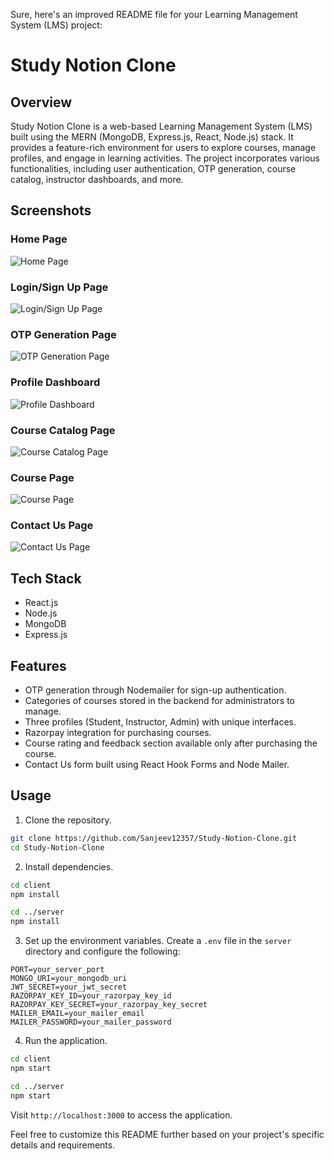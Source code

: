 Sure, here's an improved README file for your Learning Management System (LMS) project:

# Study Notion Clone

## Overview

Study Notion Clone is a web-based Learning Management System (LMS) built using the MERN (MongoDB, Express.js, React, Node.js) stack. It provides a feature-rich environment for users to explore courses, manage profiles, and engage in learning activities. The project incorporates various functionalities, including user authentication, OTP generation, course catalog, instructor dashboards, and more.

## Screenshots

### Home Page
![Home Page](https://github.com/Sanjeev12357/Study-Notion-Clone/assets/124911392/c03a2dc6-7cb5-46c3-9eb8-4bfa9e17ff42)

### Login/Sign Up Page
![Login/Sign Up Page](https://github.com/Sanjeev12357/Study-Notion-Clone/assets/124911392/e7a28c1a-f4e0-474a-8800-b2b60d431384)

### OTP Generation Page
![OTP Generation Page](https://github.com/Sanjeev12357/Study-Notion-Clone/assets/124911392/e49304f2-794b-4013-97a7-92871f75c60a)

### Profile Dashboard
![Profile Dashboard](https://github.com/Sanjeev12357/Study-Notion-Clone/assets/124911392/6325d239-854e-4317-8192-63f247136f85)

### Course Catalog Page
![Course Catalog Page](https://github.com/Sanjeev12357/Study-Notion-Clone/assets/124911392/4af619a2-5aeb-438f-8c5a-412b26764f78)

### Course Page
![Course Page](https://github.com/Sanjeev12357/Study-Notion-Clone/assets/124911392/7eeefc95-0144-492a-a65b-e18a93e04c2d)

### Contact Us Page
![Contact Us Page](https://github.com/Sanjeev12357/Study-Notion-Clone/assets/124911392/16000fdd-faec-498b-9acb-6f1966e07053)

## Tech Stack

- React.js
- Node.js
- MongoDB
- Express.js

## Features

- OTP generation through Nodemailer for sign-up authentication.
- Categories of courses stored in the backend for administrators to manage.
- Three profiles (Student, Instructor, Admin) with unique interfaces.
- Razorpay integration for purchasing courses.
- Course rating and feedback section available only after purchasing the course.
- Contact Us form built using React Hook Forms and Node Mailer.

## Usage

1. Clone the repository.

```bash
git clone https://github.com/Sanjeev12357/Study-Notion-Clone.git
cd Study-Notion-Clone
```

2. Install dependencies.

```bash
cd client
npm install

cd ../server
npm install
```

3. Set up the environment variables. Create a `.env` file in the `server` directory and configure the following:

```env
PORT=your_server_port
MONGO_URI=your_mongodb_uri
JWT_SECRET=your_jwt_secret
RAZORPAY_KEY_ID=your_razorpay_key_id
RAZORPAY_KEY_SECRET=your_razorpay_key_secret
MAILER_EMAIL=your_mailer_email
MAILER_PASSWORD=your_mailer_password
```

4. Run the application.

```bash
cd client
npm start

cd ../server
npm start
```

Visit `http://localhost:3000` to access the application.

Feel free to customize this README further based on your project's specific details and requirements.

